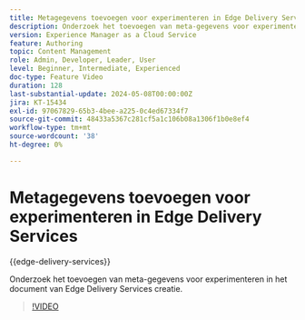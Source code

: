 ```yaml
---
title: Metagegevens toevoegen voor experimenteren in Edge Delivery Services
description: Onderzoek het toevoegen van meta-gegevens voor experimenteren in het document van Edge Delivery Services creatie.
version: Experience Manager as a Cloud Service
feature: Authoring
topic: Content Management
role: Admin, Developer, Leader, User
level: Beginner, Intermediate, Experienced
doc-type: Feature Video
duration: 128
last-substantial-update: 2024-05-08T00:00:00Z
jira: KT-15434
exl-id: 97067829-65b3-4bee-a225-0c4ed67334f7
source-git-commit: 48433a5367c281cf5a1c106b08a1306f1b0e8ef4
workflow-type: tm+mt
source-wordcount: '38'
ht-degree: 0%

---
```


# Metagegevens toevoegen voor experimenteren in Edge Delivery Services

{{edge-delivery-services}}

Onderzoek het toevoegen van meta-gegevens voor experimenteren in het document van Edge Delivery Services creatie.

>[!VIDEO](https://video.tv.adobe.com/v/3428796/?learn=on)

